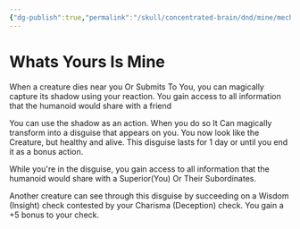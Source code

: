 ```yaml
---
{"dg-publish":true,"permalink":"/skull/concentrated-brain/dnd/mine/mechanics/tier-advantages/abilities/whats-yours-is-mine/","tags":["Tagless"],"noteIcon":""}
---
```



 # Whats Yours Is Mine

  When a creature dies near you Or Submits To You, you can magically capture its shadow using your reaction. You gain access to all information that the humanoid would share with a friend

  You can use the shadow as an action. When you do so It Can magically transform into a disguise that appears on you. You now look like the Creature, but healthy and alive. This disguise lasts for 1 day or until you end it as a bonus action.

  While you're in the disguise, you gain access to all information that the humanoid would share with a Superior(You) Or Their Subordinates.

  Another creature can see through this disguise by succeeding on a Wisdom (Insight) check contested by your Charisma (Deception) check. You gain a +5 bonus to your check.